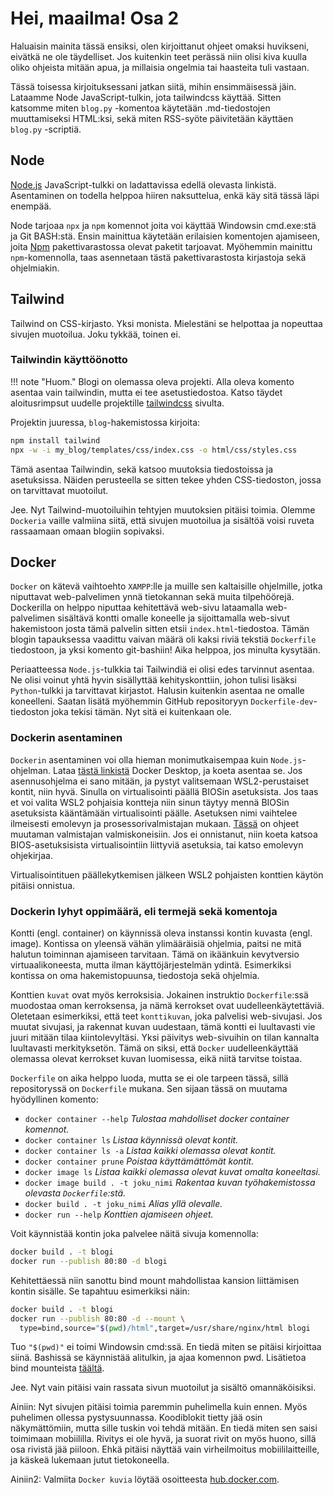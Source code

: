 # Hei, maailma! Osa 2

Haluaisin mainita tässä ensiksi, olen kirjoittanut ohjeet omaksi huvikseni, eivätkä ne ole täydelliset. Jos kuitenkin
teet perässä niin olisi kiva kuulla oliko ohjeista mitään apua, ja millaisia ongelmia tai haasteita tuli vastaan.

Tässä toisessa kirjoituksessani jatkan siitä, mihin ensimmäisessä jäin. Lataamme Node JavaScript-tulkin, jota
tailwindcss käyttää. Sitten katsomme miten `blog.py` -komentoa käytetään .md-tiedostojen muuttamiseksi HTML:ksi, sekä
miten RSS-syöte päivitetään käyttäen `blog.py` -scriptiä.

## Node

[Node.js](https://nodejs.org/en) JavaScript-tulkki on ladattavissa edellä olevasta linkistä. Asentaminen on todella
helppoa hiiren naksuttelua, enkä käy sitä tässä läpi enempää.

Node tarjoaa `npx` ja `npm` komennot joita voi käyttää Windowsin cmd.exe:stä ja Git BASH:stä. Ensin mainittua käytetään
erilaisien komentojen ajamiseen, joita [Npm](https://www.npmjs.com/) pakettivarastossa olevat paketit tarjoavat.
Myöhemmin mainittu `npm`-komennolla, taas asennetaan tästä pakettivarastosta kirjastoja sekä ohjelmiakin.

## Tailwind

Tailwind on CSS-kirjasto. Yksi monista. Mielestäni se helpottaa ja nopeuttaa sivujen muotoilua. Joku tykkää, toinen ei.

### Tailwindin käyttöönotto

!!! note "Huom."
    Blogi on olemassa oleva projekti. Alla oleva komento asentaa vain tailwindin, mutta ei tee asetustiedostoa.
    Katso täydet aloitusrimpsut uudelle projektille [tailwindcss](https://tailwindcss.com) sivulta.

Projektin juuressa, `blog`-hakemistossa kirjoita:

```bash
npm install tailwind
npx -w -i my_blog/templates/css/index.css -o html/css/styles.css
```

Tämä asentaa Tailwindin, sekä katsoo muutoksia tiedostoissa ja asetuksissa. Näiden perusteella se sitten tekee
yhden CSS-tiedoston, jossa on tarvittavat muotoilut.

Jee. Nyt Tailwind-muotoiluihin tehtyjen muutoksien pitäisi toimia. Olemme `Dockeria` vaille valmiina siitä, että sivujen
muotoilua ja sisältöä voisi ruveta rassaamaan omaan blogiin sopivaksi.

## Docker

`Docker` on kätevä vaihtoehto `XAMPP`:lle ja muille sen kaltaisille ohjelmille, jotka niputtavat web-palvelimen ynnä
tietokannan sekä muita tilpehöörejä. Dockerilla on helppo niputtaa kehitettävä web-sivu lataamalla web-palvelimen
sisältävä kontti omalle koneelle ja sijoittamalla web-sivut hakemistoon josta tämä palvelin sitten etsii 
`index.html`-tiedostoa. Tämän blogin tapauksessa vaadittu vaivan määrä oli kaksi riviä tekstiä `Dockerfile` tiedostoon,
ja yksi komento git-bashiin! Aika helppoa, jos minulta kysytään.

Periaatteessa `Node.js`-tulkkia tai Tailwindiä ei olisi edes tarvinnut asentaa. Ne olisi voinut yhtä hyvin sisällyttää
kehityskonttiin, johon tulisi lisäksi `Python`-tulkki ja tarvittavat kirjastot. Halusin kuitenkin asentaa ne omalle
koneelleni. Saatan lisätä myöhemmin GitHub repositoryyn `Dockerfile-dev`-tiedoston joka tekisi tämän. Nyt sitä ei
kuitenkaan ole.

### Dockerin asentaminen

`Dockerin` asentaminen voi olla hieman monimutkaisempaa kuin `Node.js`-ohjelman. Lataa 
[tästä linkistä](https://www.docker.com/) Docker Desktop, ja koeta asentaa se. Jos asennusohjelma ei sano mitään, ja
pystyt valitsemaan WSL2-perustaiset kontit, niin hyvä. Sinulla on virtualisointi päällä BIOSin asetuksista. Jos taas
et voi valita WSL2 pohjaisia kontteja niin sinun täytyy mennä BIOSin asetuksista kääntämään virtualisointi päälle. 
Asetuksen nimi vaihtelee ilmeisesti emolevyn ja prosessorivalmistajan mukaan. 
[Tässä](https://support.microsoft.com/fi-fi/windows/virtualisoinnin-ottaminen-k%C3%A4ytt%C3%B6%C3%B6n-windows-11-tietokoneissa-c5578302-6e43-4b4b-a449-8ced115f58e1)
on ohjeet muutaman valmistajan valmiskoneisiin. Jos ei onnistanut, niin koeta katsoa BIOS-asetuksisista virtualisointiin
liittyviä asetuksia, tai katso emolevyn ohjekirjaa.

Virtualisointituen päällekytkemisen jälkeen WSL2 pohjaisten konttien käytön pitäisi onnistua.

### Dockerin lyhyt oppimäärä, eli termejä sekä komentoja

Kontti (engl. container) on käynnissä oleva instanssi kontin kuvasta (engl. image). Kontissa on yleensä vähän
ylimääräisiä ohjelmia, paitsi ne mitä halutun toiminnan ajamiseen tarvitaan. Tämä on ikäänkuin kevytversio
virtuaalikoneesta, mutta ilman käyttöjärjestelmän ydintä. Esimerkiksi kontissa on oma hakemistopuunsa, tiedostoja sekä
ohjelmia.

Konttien `kuvat` ovat myös kerroksisia. Jokainen instruktio `Dockerfile`:ssä muodostaa oman kerroksensa, ja nämä
kerrokset ovat uudelleenkäytettäviä. Oletetaan esimerkiksi, että teet `konttikuvan`, joka palvelisi web-sivujasi.
Jos muutat sivujasi, ja rakennat kuvan uudestaan, tämä kontti ei luultavasti vie juuri mitään tilaa kiintolevyltäsi. 
Yksi päivitys web-sivuihin on tilan kannalta luultavasti merkityksetön. Tämä on siksi, että `Docker` uudelleenkäyttää
olemassa olevat kerrokset kuvan luomisessa, eikä niitä tarvitse toistaa.

`Dockerfile` on aika helppo luoda, mutta se ei ole tarpeen tässä, sillä repositoryssä on `Dockerfile` mukana. Sen sijaan
tässä on muutama hyödyllinen komento:

- `docker container --help`  _Tulostaa mahdolliset docker container komennot._
- `docker container ls`  _Listaa käynnissä olevat kontit._
- `docker container ls -a`  _Listaa kaikki olemassa olevat kontit._
- `docker container prune`  _Poistaa käyttämättömät kontit._
- `docker image ls`  _Listaa kaikki olemassa olevat kuvat omalta koneeltasi._
- `docker image build . -t joku_nimi`  _Rakentaa kuvan työhakemistossa olevasta `Dockerfile`:stä._
- `docker build . -t joku_nimi`  _Alias yllä olevalle._
- `docker run --help`  _Konttien ajamiseen ohjeet._

Voit käynnistää kontin joka palvelee näitä sivuja komennolla:
```bash
docker build . -t blogi
docker run --publish 80:80 -d blogi
```

Kehitettäessä niin sanottu bind mount mahdollistaa kansion liittämisen kontin sisälle. Se tapahtuu esimerkiksi näin:
```bash
docker build . -t blogi
docker run --publish 80:80 -d --mount \
  type=bind,source="$(pwd)/html",target=/usr/share/nginx/html blogi
```

Tuo `"$(pwd)"` ei toimi Windowsin cmd:ssä. En tiedä miten se pitäisi kirjoittaa siinä. Bashissä se käynnistää
alitulkin, ja ajaa komennon pwd. Lisätietoa bind mounteista [täältä](https://docs.docker.com/storage/bind-mounts/).

Jee. Nyt vain pitäisi vain rassata sivun muotoilut ja sisältö omannäköisiksi.

Ainiin: Nyt sivujen pitäisi toimia paremmin puhelimella kuin ennen. Myös puhelimen ollessa pystysuunnassa.
Koodiblokit tietty jää osin näkymättömiin, mutta sille tuskin voi tehdä mitään. En tiedä miten sen saisi toimimaan
mobiililla. Rivitys ei ole hyvä, ja suorat rivit on myös huono, sillä osa rivistä jää piiloon. Ehkä pitäisi näyttää
vain virheilmoitus mobiililaitteille, ja käskeä lukemaan jutut tietokoneella.

Ainiin2: Valmiita `Docker kuvia` löytää osoitteesta [hub.docker.com](https://hub.docker.com/).
